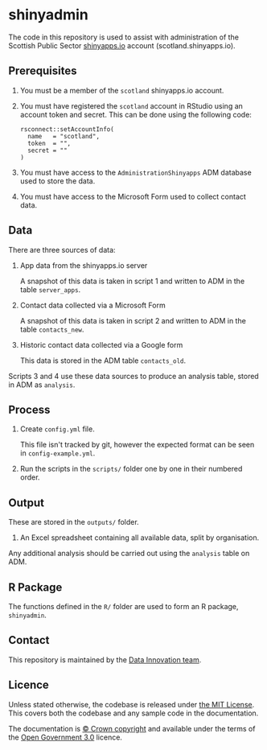 # shinyadmin

The code in this repository is used to assist with administration of the Scottish Public Sector [shinyapps.io](https://www.shinyapps.io/) account (scotland.shinyapps.io). 

## Prerequisites

1.  You must be a member of the `scotland` shinyapps.io account.

2.  You must have registered the `scotland` account in RStudio using an account token and secret. This can be done using the following code:

    ```
    rsconnect::setAccountInfo(
      name   = "scotland",
      token  = "",
      secret = ""
    )
    ```
    
3.  You must have access to the `AdministrationShinyapps` ADM database used to store the data.

4.  You must have access to the Microsoft Form used to collect contact data.


## Data

There are three sources of data:

1.  App data from the shinyapps.io server

    A snapshot of this data is taken in script 1 and written to ADM in the table `server_apps`.

2.  Contact data collected via a Microsoft Form

    A snapshot of this data is taken in script 2 and written to ADM in the table `contacts_new`.

3.  Historic contact data collected via a Google form

    This data is stored in the ADM table `contacts_old`.
    
Scripts 3 and 4 use these data sources to produce an analysis table, stored in ADM as `analysis`.


## Process

1.  Create `config.yml` file. 
 
    This file isn't tracked by git, however the expected format can be seen in `config-example.yml`.

2.  Run the scripts in the `scripts/` folder one by one in their numbered order.


## Output

These are stored in the `outputs/` folder.

1.  An Excel spreadsheet containing all available data, split by organisation.

Any additional analysis should be carried out using the `analysis` table on ADM.


## R Package

The functions defined in the `R/` folder are used to form an R package, `shinyadmin`.


## Contact

This repository is maintained by the [Data Innovation team](mailto:alice.hannah@gov.scot;thomas.wilson@gov.scot).


## Licence

Unless stated otherwise, the codebase is released under [the MIT License](LICENCE). This covers both the codebase and any sample code in the documentation.

The documentation is [© Crown copyright](http://www.nationalarchives.gov.uk/information-management/re-using-public-sector-information/uk-government-licensing-framework/crown-copyright/) and available under the terms of the [Open Government 3.0](http://www.nationalarchives.gov.uk/doc/open-government-licence/version/3/) licence.
